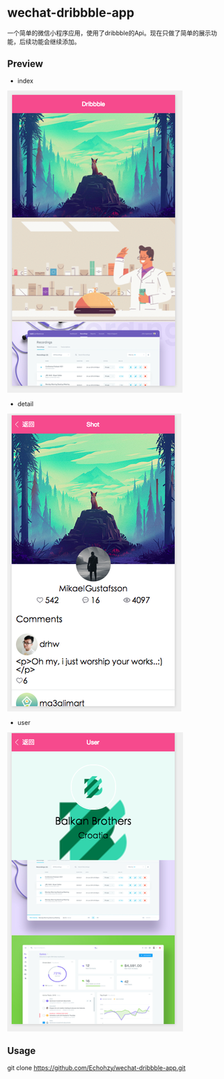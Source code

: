 # wechat-dribbble-app

一个简单的微信小程序应用，使用了dribbble的Api。现在只做了简单的展示功能，后续功能会继续添加。

## Preview

* index

![](images/index.png)

* detail

![](images/shot.png)

* user

![](images/user.png)

## Usage

git clone https://github.com/Echohzy/wechat-dribbble-app.git








